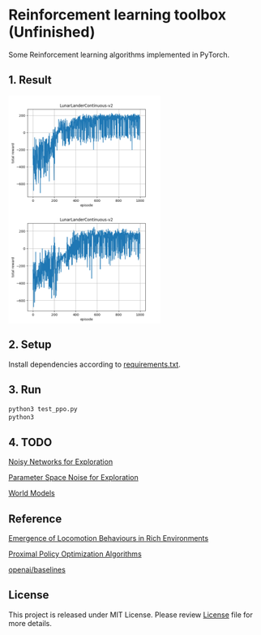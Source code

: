 # Reinforcement learning toolbox (Unfinished)
Some Reinforcement learning algorithms implemented in PyTorch.
## 1. Result
<img src="image/MLP.png" align="middle" width="300"/>
<img src="image/MLPLSTM.png" align="middle" width="300"/>

## 2. Setup
Install dependencies according to [requirements.txt](requirements.txt).
## 3. Run

    python3 test_ppo.py
    python3
## 4. TODO
[Noisy Networks for Exploration](https://arxiv.org/abs/1706.10295)

[Parameter Space Noise for Exploration](https://arxiv.org/abs/1706.01905)

[World Models](https://worldmodels.github.io/)

## Reference
[Emergence of Locomotion Behaviours in Rich Environments](https://arxiv.org/abs/1707.02286)

[Proximal Policy Optimization Algorithms](https://arxiv.org/abs/1707.06347)

[openai/baselines](https://github.com/openai/baselines)
## License
This project is released under MIT License. Please review [License](LICENSE) file for more details.

